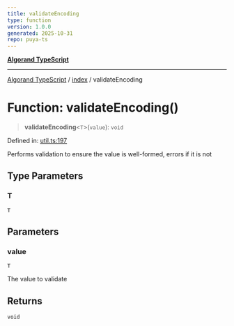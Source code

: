 ```yaml
---
title: validateEncoding
type: function
version: 1.0.0
generated: 2025-10-31
repo: puya-ts
---
```

[**Algorand TypeScript**](../../README.md)

***

[Algorand TypeScript](../../modules.md) / [index](../README.md) / validateEncoding

# Function: validateEncoding()

> **validateEncoding**\<`T`\>(`value`): `void`

Defined in: [util.ts:197](https://github.com/algorandfoundation/puya-ts/blob/main/packages/algo-ts/src/util.ts#L197)

Performs validation to ensure the value is well-formed, errors if it is not

## Type Parameters

### T

`T`

## Parameters

### value

`T`

The value to validate

## Returns

`void`
